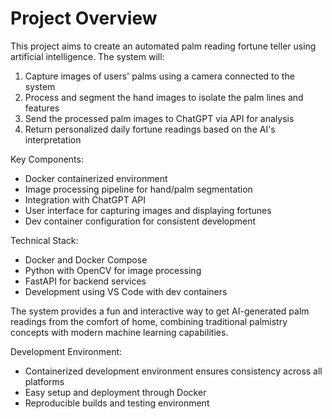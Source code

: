 # Project Overview
This project aims to create an automated palm reading fortune teller using artificial intelligence. The system will:

1. Capture images of users' palms using a camera connected to the system
2. Process and segment the hand images to isolate the palm lines and features
3. Send the processed palm images to ChatGPT via API for analysis
4. Return personalized daily fortune readings based on the AI's interpretation

Key Components:
- Docker containerized environment
- Image processing pipeline for hand/palm segmentation
- Integration with ChatGPT API
- User interface for capturing images and displaying fortunes
- Dev container configuration for consistent development

Technical Stack:
- Docker and Docker Compose
- Python with OpenCV for image processing
- FastAPI for backend services
- Development using VS Code with dev containers

The system provides a fun and interactive way to get AI-generated palm readings from the comfort of home, combining traditional palmistry concepts with modern machine learning capabilities.

Development Environment:
- Containerized development environment ensures consistency across all platforms
- Easy setup and deployment through Docker
- Reproducible builds and testing environment
